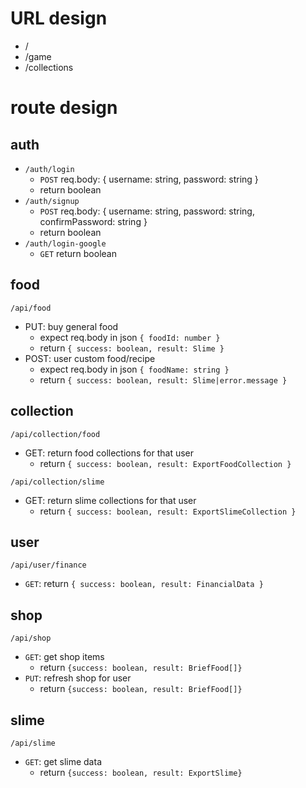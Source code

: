 # URL design

- /
- /game
- /collections

# route design

## auth

- `/auth/login`
	- `POST` req.body: { username: string, password: string }
	- return boolean
- `/auth/signup`
	- `POST` req.body: { username: string, password: string, confirmPassword: string }
	- return boolean
- `/auth/login-google`
	- `GET` return boolean

## food
`/api/food`
- PUT: buy general food
	- expect req.body in json `{ foodId: number }`
	- return `{ success: boolean, result: Slime }`
- POST: user custom food/recipe
	- expect req.body in json `{ foodName: string }`
	- return `{ success: boolean, result: Slime|error.message }`

## collection

`/api/collection/food`
- GET: return food collections for that user
	- return `{ success: boolean, result: ExportFoodCollection }`

`/api/collection/slime`
- GET: return slime collections for that user
	- return `{ success: boolean, result: ExportSlimeCollection }`

## user

`/api/user/finance`
- `GET`: return `{ success: boolean, result: FinancialData }`

## shop
`/api/shop`
- `GET`: get shop items
	- return `{success: boolean, result: BriefFood[]}`
- `PUT`: refresh shop for user
	- return `{success: boolean, result: BriefFood[]}`

## slime
`/api/slime`
- `GET`: get slime data
	- return `{success: boolean, result: ExportSlime}`